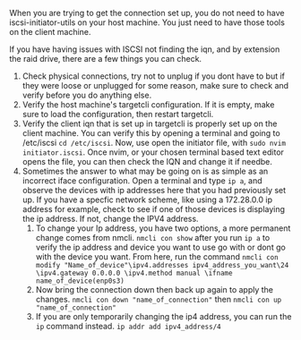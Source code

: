 
When you are trying to get the connection set up, you do not need to have iscsi-initiator-utils on your host machine. You just need to have those tools on the client machine. 

If you have having issues with ISCSI not finding the iqn, and by extension the raid drive, there are a few things you can check.
1. Check physical connections, try not to unplug if you dont have to but if they were loose or unplugged for some reason, make sure to check and verify before you do anything else.
2. Verify the host machine's targetcli configuration. If it is empty, make sure to load the configuration, then restart targetcli. 
3. Verify the client iqn that is set up in targetcli is properly set up on the client machine. You can verify this by opening a terminal and going to /etc/iscsi `cd /etc/iscsi`. Now, use open the initiator file, with  `sudo nvim initiator.iscsi`. Once nvim, or your chosen terminal based text editor opens the file, you can then check the IQN and change it if needbe. 
4. Sometimes the answer to what may be going on is as simple as an incorrect iface configuration. Open a terminal and type `ip a`, and observe the devices with ip addresses here that you had previously set up. If you have a specfic network scheme, like using a 172.28.0.0 ip address for example, check to see if one of those devices is displaying the ip address. If not, change the IPV4 address.
	1. To change your Ip address, you have two options, a more permanent change comes from nmcli. `nmcli con show` after you run `ip a` to verify the ip address and device you want to use go with or dont go with the device you want. From here, run the command `nmcli con modify "Name_of_device"\ipv4.addresses ipv4_address_you_want\24 \ipv4.gateway 0.0.0.0 \ipv4.method manual \ifname name_of_device(enp0s3)` 
	2. Now bring the connection down then back up again to apply the changes. `nmcli con down "name_of_connection"` then `nmcli con up "name_of_connection"`
	3. If you are only temporarily changing the ip4 address, you can run the `ip` command instead. `ip addr add ipv4_address/4`